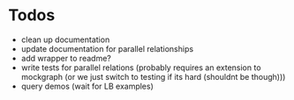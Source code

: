 # Todos
- clean up documentation
- update documentation for parallel relationships
- add wrapper to readme?
- write tests for parallel relations (probably requires an extension to mockgraph (or we just switch to testing if its hard (shouldnt be though)))
- query demos (wait for LB examples)